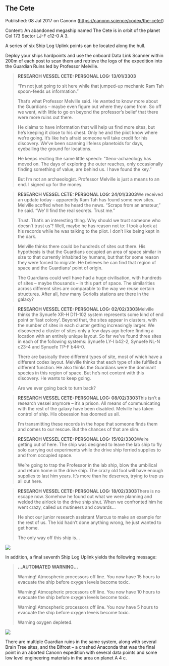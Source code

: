 ## The Cete

Published: 08 Jul 2017 on Canonn (https://canonn.science/codex/the-cete/)

Content: An abandoned megaship named The Cete is in orbit of the planet Col 173 Sector LJ-F c12-0 A 3.

A series of six Ship Log Uplink points can be located along the hull.

Deploy your ships hardpoints and use the onboard Data Link Scanner within 200m of each post to scan them and retrieve the logs of the expedition into the Guardian Ruins led by Professor Melville.

> 
> **RESEARCH VESSEL CETE: PERSONAL LOG: 13/01/3303**
> 
> “I’m not just going to sit here while that jumped-up mechanic Ram Tah spoon-feeds us information.”
> 
> 
> That’s what Professor Melville said. He wanted to know more about the Guardians – maybe even figure out where they came from. So off we went, with little to go on beyond the professor’s belief that there were more ruins out there.
> 
> 
> He claims to have information that will help us find more sites, but he’s keeping it close to his chest. Only he and the piiot know where we’re going. It’s like he’s afraid someone will take credit for his discovery. We’ve been scanning lifeless planetoids for days, eyeballing the ground for locations.
> 
> 
> He keeps reciting the same little speech: “Xeno-achaeology has moved on. The days of exploring the outer reaches, only occasionally finding something of value, are behind us. I have found the key.”
> 
> 
> But I’m not an archaeologist. Professor Melville is just a means to an end. I signed up for the money.

> 
> **RESEARCH VESSEL CETE: PERSONAL LOG: 24/01/3303**We received an update today – apparently Ram Tah has found some new sites. Melville scoffed when he heard the news. “Scraps from an amateur,” he said. “We’ ll find the reaI secrets. Trust me.”
> 
> 
> Trust. That’s an interesting thing. Why should we trust someone who doesn’t trust us’? Well, maybe he has reason not to: I took a look at his records while he was talking to the piiot. l don’t like being kept in the dark.
> 
> 
> Melville thinks there could be hundreds of sites out there. His hypothesis is that the Guardians occupied an area of space similar in size to that currently inhabited by humans, but that for some reason they were forced to migrate. He believes he can find that region of space and the Guardians’ point of origin.
> 
> 
> The Guardians could well have had a huge civilisation, with hundreds of sites – maybe thousands – in this part of space. The similarities across different sites are comparable to the way we reuse certain structures. After all, how many Goriolis stations are there in the galaxy?

> 
> **RESEARCH VESSEL CETE: PERSONAL LOG: 02/02/3303**Melville thinks the Synuefe XR-H D11-102 system represents some kind of end point or ‘last colony’. Beyond that, the sites appear in ciusters, with the number of sites in each cluster getting increasingly larger. We discovered a cluster of sites only a few days ago before finding a location with an entirely unique layout. So far we’ve found three sites in each of the following systems: Synuefe LY-I b42-2, Synuefe NL-N c23-4 and Synuefe TP-F b44-0.
> 
> 
> There are basically three different types of site, most of which have a different codex layout. Melville thinks that each type of site fulfilled a different function. He also thinks the Guardians were the dominant species in this region of space. But he’s not content with this discovery. He wants to keep going.
> 
> 
> Are we ever going back to turn back?

> 
> **RESEARCH VESSEL CETE: PERSONAL LOG: 08/02/3303**This isn’t a research vessel anymore – it’s a prison. All means of communicating with the rest of the galaxy have been disabled. Melville has taken control of ship. His obsession has doomed us all.
> 
> 
> I’m transmitting these records in the hope that someone finds them and comes to our rescue. But the chances of that are slim.

> 
> **RESEARCH VESSEL CETE: PERSONAL LOG: 15/02/3303**We’re getting out of here. The ship was designed to leave the lab ship to fly solo carrying out experiments while the drive ship ferried supplies to and from occupied space.
> 
> 
> We’re going to trap the Professor in the lab ship, blow the umbilical and return home in the drive ship. The crazy old fool will have enough supplies to last him years. lt’s more than he deserves, trying to trap us all out here.

> 
> **RESEARCH VESSEL CETE: PERSONAL LOG: 18/02/3303**There is no escape now. Somehow he found out what we were planning and welded the airlock to the drive ship shut. When we confronted him he went crazy, called us mutineers and cowards…
> 
> 
> He shot our junior research assistant Marcus to make an example for the rest of us. The kid hadn’t done anything wrong, he just wanted to get home.
> 
> 
> The only way off this ship is…

[![](https://canonn.science/wp-content/uploads/2017/07/Screenshot_2236-1024x576.jpg)](https://canonn.science/wp-content/uploads/2017/07/Screenshot_2236.jpg)

In addition, a final seventh Ship Log Uplink yields the following message:

> 
> **…AUTOMATED WARNING…**
> 
> Warning! Atmospheric processors off line. You now have 15 hours to evacuate the ship before oxygen levels become toxic.
> 
> 
> Warning! Atmospheric processors off line. You now have 10 hours to evacuate the ship before oxygen levels become toxic.
> 
> 
> Warning! Atmospheric processors off iine. You now have 5 hours to evacuate the ship before oxygen leveis become toxic.
> 
> 
> Warning oxygen depleted.

[![](https://canonn.science/wp-content/uploads/2017/07/Screenshot_2238-1024x576.jpg)](https://canonn.science/wp-content/uploads/2017/07/Screenshot_2238.jpg)

There are multiple Guardian ruins in the same system, along with several Brain Tree sites, and the Bifrost – a crashed Anaconda that was the final point in an aborted Canonn expedition with several data points and some low level engineering materials in the area on planet A 4 c.